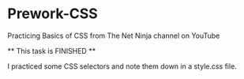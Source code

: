 # Prework-CSS

Practicing Basics of CSS from The Net Ninja channel on YouTube

** This task is FINISHED **

I practiced some CSS selectors and note them down in a style.css file.
